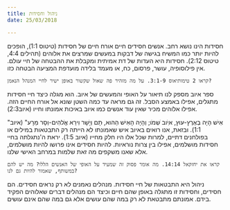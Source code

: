 ```yaml
---
title: ניהול וחסידות
date: 25/03/2018

---
```


חסידות הינו נושא רחב. אנשים חסידים חיים אורח חיים של חסידות (טיטוס  1:1), הופכים להיות יותר כמו המשיח בגישה של דבקות במעשים שמרצים את אלוהים (תהילים 4:4, טיטוס 2:12). חסידות היא העדות של דת אמיתית ומקבלת את ההבטחה של חיי עולם. אין פילוסופיה, עושר, פרסום, כח, או מעמד בלידה מועדפת המציעה הבטחה כזו.

`קראו 2 טימותיאוס 3:1-9. על מה מזהיר פה שאול שקשור באופן ישיר לחיי המנהל הנאמן?`

ספר איוב מספק לנו תיאור על האופי והמעשים של איוב. הוא מגלה כיצד חיי חסידות מתגלים, אפילו באמצע הסבל. זה גם מראה עד כמה השטן שונא אל אורח החיים הזה. אפילו אלוהים מכיר שאין עוד אנשים כמו איוב באיכות אמונתו וחייו (איוב2:3).

"אִיׁש הָיָה בְאֶרֶץ-עּוץ, אִּיֹוב ׁשְמֹו; וְהָיָה הָאִיׁש הַהּוא, ּתָם וְיָׁשָר וִירֵא אֱֹלהִים-וְסָר מֵרָע" (איוב 1:1). ובזאת, אנו רואים באיוב איש שאמונתו לא הייתה רק התבטאות במילים או בפולחנים דתיים, למרות שכל אלו היו חלק מחייו (איוב 1:5). יראת ה'נתגלתה בחיי חסידות מושלמים, אפילו בין צרות נוראיות. להיות חסידים אינו פרושו להיות מושלמים, אלא שאנו משקפים מה זאת שלמות במרחב האישי שלנו.

`קראו את יחזקאל 14:14. מה אומר פסוק זה שמעיד על האופי של האנשים הללו? מה יש להם במשותף, שאמור להיות גם לנו?`

ניהול היא התבטאות של חיי חסידות. מנהלים נאמנים לא רק נראים חסידים. הם חסידים, וחסידות זו מתגלה באופן שהם חיים וכיצד הם מנהלים דברים שאלוהים הפקיד בידם. אמונתם מתבטאת לא רק במה שהם עושים אלא גם במה שהם אינם עושים.